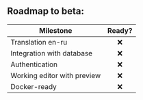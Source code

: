 ## Roadmap to beta:

|Milestone|Ready?|
|---|:--:|
| Translation en-ru | :x:|
| Integration with database | :x:|
| Authentication | :x:|
| Working editor with preview | :x:|
| Docker-ready | :x:|